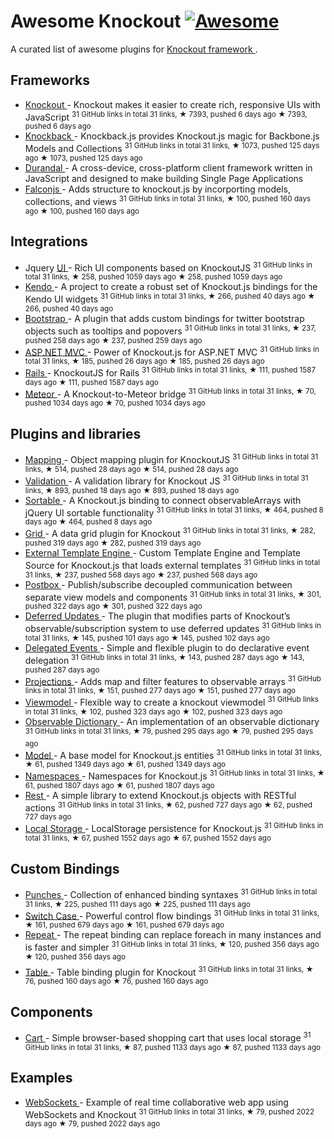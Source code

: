 <h1>
 Awesome Knockout
 <a href="https://github.com/sindresorhus/awesome">
  <img alt="Awesome" src="https://cdn.rawgit.com/sindresorhus/awesome/d7305f38d29fed78fa85652e3a63e154dd8e8829/media/badge.svg"/>
 </a>
</h1>
<p>
 A curated list of awesome plugins for
 <a href="http://knockoutjs.com/">
  Knockout framework
 </a>
 .
</p>
<h2>
 Frameworks
</h2>
<ul>
 <li>
  <a href="https://github.com/knockout/knockout">
   Knockout
  </a>
  - Knockout makes it easier to create rich, responsive UIs with JavaScript
  <sup>
   31 GitHub links in total 31 links, ★ 7393, pushed 6 days ago
  </sup>
  <sup>
   &#9733 7393, pushed 6 days ago
  </sup>
 </li>
 <li>
  <a href="https://github.com/kmalakoff/knockback">
   Knockback
  </a>
  - Knockback.js provides Knockout.js magic for Backbone.js Models and Collections
  <sup>
   31 GitHub links in total 31 links, ★ 1073, pushed 125 days ago
  </sup>
  <sup>
   &#9733 1073, pushed 125 days ago
  </sup>
 </li>
 <li>
  <a href="https://github.com/BlueSpire/Durandal/">
   Durandal
  </a>
  - A cross-device, cross-platform client framework written in JavaScript and designed to make building Single Page Applications
 </li>
 <li>
  <a href="https://github.com/stoodder/falconjs">
   Falconjs
  </a>
  - Adds structure to knockout.js by incorporting models, collections, and views
  <sup>
   31 GitHub links in total 31 links, ★ 100, pushed 160 days ago
  </sup>
  <sup>
   &#9733 100, pushed 160 days ago
  </sup>
 </li>
</ul>
<h2>
 Integrations
</h2>
<ul>
 <li>
  Jquery
  <a href="https://github.com/madcapnmckay/Knockout-UI">
   UI
  </a>
  - Rich UI components based on KnockoutJS
  <sup>
   31 GitHub links in total 31 links, ★ 258, pushed 1059 days ago
  </sup>
  <sup>
   &#9733 258, pushed 1059 days ago
  </sup>
 </li>
 <li>
  <a href="https://github.com/kendo-labs/knockout-kendo">
   Kendo
  </a>
  - A project to create a robust set of Knockout.js bindings for the Kendo UI widgets
  <sup>
   31 GitHub links in total 31 links, ★ 266, pushed 40 days ago
  </sup>
  <sup>
   &#9733 266, pushed 40 days ago
  </sup>
 </li>
 <li>
  <a href="https://github.com/billpull/knockout-bootstrap">
   Bootstrap
  </a>
  - A plugin that adds custom bindings for twitter bootstrap objects such as tooltips and popovers
  <sup>
   31 GitHub links in total 31 links, ★ 237, pushed 258 days ago
  </sup>
  <sup>
   &#9733 237, pushed 259 days ago
  </sup>
 </li>
 <li>
  <a href="https://github.com/AndreyAkinshin/knockout-mvc">
   ASP.NET MVC
  </a>
  - Power of Knockout.js for ASP.NET MVC
  <sup>
   31 GitHub links in total 31 links, ★ 185, pushed 26 days ago
  </sup>
  <sup>
   &#9733 185, pushed 26 days ago
  </sup>
 </li>
 <li>
  <a href="https://github.com/dnagir/knockout-rails">
   Rails
  </a>
  - KnockoutJS for Rails
  <sup>
   31 GitHub links in total 31 links, ★ 111, pushed 1587 days ago
  </sup>
  <sup>
   &#9733 111, pushed 1587 days ago
  </sup>
 </li>
 <li>
  <a href="https://github.com/steveluscher/knockout.meteor">
   Meteor
  </a>
  - A Knockout-to-Meteor bridge
  <sup>
   31 GitHub links in total 31 links, ★ 70, pushed 1034 days ago
  </sup>
  <sup>
   &#9733 70, pushed 1034 days ago
  </sup>
 </li>
</ul>
<h2>
 Plugins and libraries
</h2>
<ul>
 <li>
  <a href="https://github.com/SteveSanderson/knockout.mapping">
   Mapping
  </a>
  - Object mapping plugin for KnockoutJS
  <sup>
   31 GitHub links in total 31 links, ★ 514, pushed 28 days ago
  </sup>
  <sup>
   &#9733 514, pushed 28 days ago
  </sup>
 </li>
 <li>
  <a href="https://github.com/Knockout-Contrib/Knockout-Validation">
   Validation
  </a>
  - A validation library for Knockout JS
  <sup>
   31 GitHub links in total 31 links, ★ 893, pushed 18 days ago
  </sup>
  <sup>
   &#9733 893, pushed 18 days ago
  </sup>
 </li>
 <li>
  <a href="https://github.com/rniemeyer/knockout-sortable">
   Sortable
  </a>
  - A Knockout.js binding to connect observableArrays with jQuery UI sortable functionality
  <sup>
   31 GitHub links in total 31 links, ★ 464, pushed 8 days ago
  </sup>
  <sup>
   &#9733 464, pushed 8 days ago
  </sup>
 </li>
 <li>
  <a href="https://github.com/Knockout-Contrib/KoGrid">
   Grid
  </a>
  - A data grid plugin for Knockout
  <sup>
   31 GitHub links in total 31 links, ★ 282, pushed 319 days ago
  </sup>
  <sup>
   &#9733 282, pushed 319 days ago
  </sup>
 </li>
 <li>
  <a href="https://github.com/ifandelse/Knockout.js-External-Template-Engine">
   External Template Engine
  </a>
  - Custom Template Engine and Template Source for Knockout.js that loads external templates
  <sup>
   31 GitHub links in total 31 links, ★ 237, pushed 568 days ago
  </sup>
  <sup>
   &#9733 237, pushed 568 days ago
  </sup>
 </li>
 <li>
  <a href="https://github.com/rniemeyer/knockout-postbox">
   Postbox
  </a>
  - Publish/subscribe decoupled communication between separate view models and components
  <sup>
   31 GitHub links in total 31 links, ★ 301, pushed 322 days ago
  </sup>
  <sup>
   &#9733 301, pushed 322 days ago
  </sup>
 </li>
 <li>
  <a href="https://github.com/mbest/knockout-deferred-updates">
   Deferred Updates
  </a>
  - The plugin that modifies parts of Knockout’s observable/subscription system to use deferred updates
  <sup>
   31 GitHub links in total 31 links, ★ 145, pushed 101 days ago
  </sup>
  <sup>
   &#9733 145, pushed 102 days ago
  </sup>
 </li>
 <li>
  <a href="https://github.com/rniemeyer/knockout-delegatedEvents">
   Delegated Events
  </a>
  - Simple and flexible plugin to do declarative event delegation
  <sup>
   31 GitHub links in total 31 links, ★ 143, pushed 287 days ago
  </sup>
  <sup>
   &#9733 143, pushed 287 days ago
  </sup>
 </li>
 <li>
  <a href="https://github.com/SteveSanderson/knockout-projections">
   Projections
  </a>
  - Adds map and filter features to observable arrays
  <sup>
   31 GitHub links in total 31 links, ★ 151, pushed 277 days ago
  </sup>
  <sup>
   &#9733 151, pushed 277 days ago
  </sup>
 </li>
 <li>
  <a href="https://github.com/coderenaissance/knockout.viewmodel">
   Viewmodel
  </a>
  - Flexible way to create a knockout viewmodel
  <sup>
   31 GitHub links in total 31 links, ★ 102, pushed 323 days ago
  </sup>
  <sup>
   &#9733 102, pushed 323 days ago
  </sup>
 </li>
 <li>
  <a href="https://github.com/jamesfoster/knockout.observableDictionary">
   Observable Dictionary
  </a>
  - An implementation of an observable dictionary
  <sup>
   31 GitHub links in total 31 links, ★ 79, pushed 295 days ago
  </sup>
  <sup>
   &#9733 79, pushed 295 days ago
  </sup>
 </li>
 <li>
  <a href="https://github.com/thelinuxlich/knockout.model">
   Model
  </a>
  - A base model for Knockout.js entities
  <sup>
   31 GitHub links in total 31 links, ★ 61, pushed 1349 days ago
  </sup>
  <sup>
   &#9733 61, pushed 1349 days ago
  </sup>
 </li>
 <li>
  <a href="https://github.com/hunterloftis/knockout.namespaces">
   Namespaces
  </a>
  - Namespaces for Knockout.js
  <sup>
   31 GitHub links in total 31 links, ★ 61, pushed 1807 days ago
  </sup>
  <sup>
   &#9733 61, pushed 1807 days ago
  </sup>
 </li>
 <li>
  <a href="https://github.com/frapontillo/knockout-rest">
   Rest
  </a>
  - A simple library to extend Knockout.js objects with RESTful actions
  <sup>
   31 GitHub links in total 31 links, ★ 62, pushed 727 days ago
  </sup>
  <sup>
   &#9733 62, pushed 727 days ago
  </sup>
 </li>
 <li>
  <a href="https://github.com/jimrhoskins/knockout.localStorage">
   Local Storage
  </a>
  - LocalStorage persistence for Knockout.js
  <sup>
   31 GitHub links in total 31 links, ★ 67, pushed 1552 days ago
  </sup>
  <sup>
   &#9733 67, pushed 1552 days ago
  </sup>
 </li>
</ul>
<h2>
 Custom Bindings
</h2>
<ul>
 <li>
  <a href="https://github.com/mbest/knockout.punches">
   Punches
  </a>
  - Collection of enhanced binding syntaxes
  <sup>
   31 GitHub links in total 31 links, ★ 225, pushed 111 days ago
  </sup>
  <sup>
   &#9733 225, pushed 111 days ago
  </sup>
 </li>
 <li>
  <a href="https://github.com/mbest/knockout-switch-case">
   Switch Case
  </a>
  - Powerful control flow bindings
  <sup>
   31 GitHub links in total 31 links, ★ 161, pushed 679 days ago
  </sup>
  <sup>
   &#9733 161, pushed 679 days ago
  </sup>
 </li>
 <li>
  <a href="https://github.com/mbest/knockout-repeat">
   Repeat
  </a>
  - The repeat binding can replace foreach in many instances and is faster and simpler
  <sup>
   31 GitHub links in total 31 links, ★ 120, pushed 356 days ago
  </sup>
  <sup>
   &#9733 120, pushed 356 days ago
  </sup>
 </li>
 <li>
  <a href="https://github.com/mbest/knockout-table">
   Table
  </a>
  - Table binding plugin for Knockout
  <sup>
   31 GitHub links in total 31 links, ★ 76, pushed 160 days ago
  </sup>
  <sup>
   &#9733 76, pushed 160 days ago
  </sup>
 </li>
</ul>
<h2>
 Components
</h2>
<ul>
 <li>
  <a href="https://github.com/robconery/knockout-cart">
   Cart
  </a>
  - Simple browser-based shopping cart that uses local storage
  <sup>
   31 GitHub links in total 31 links, ★ 87, pushed 1133 days ago
  </sup>
  <sup>
   &#9733 87, pushed 1133 days ago
  </sup>
 </li>
</ul>
<h2>
 Examples
</h2>
<ul>
 <li>
  <a href="https://github.com/carlhoerberg/knockout-websocket-example">
   WebSockets
  </a>
  - Example of real time collaborative web app using WebSockets and Knockout
  <sup>
   31 GitHub links in total 31 links, ★ 79, pushed 2022 days ago
  </sup>
  <sup>
   &#9733 79, pushed 2022 days ago
  </sup>
 </li>
</ul>
